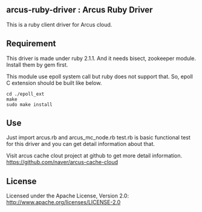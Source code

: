 
## arcus-ruby-driver : Arcus Ruby Driver

This is a ruby client driver for Arcus cloud.

## Requirement

This driver is made under ruby 2.1.1.
And it needs bisect, zookeeper module. Install them by gem first.

This module use epoll system call but ruby does not support that.
So, epoll C extension should be built like below.

```
cd ./epoll_ext
make
sudo make install
```


## Use

Just import arcus.rb and arcus_mc_node.rb
test.rb is basic functional test for this driver and you can get detail information about that.

Visit arcus cache clout project at github to get more detail information.
https://github.com/naver/arcus-cache-cloud


## License

Licensed under the Apache License, Version 2.0: http://www.apache.org/licenses/LICENSE-2.0



